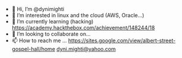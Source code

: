 - 👋 Hi, I’m @dynimighti
- 👀 I’m interested in linux and the cloud (AWS, Oracle...)
- 🌱 I’m currently learning (hacking) https://academy.hackthebox.com/achievement/148244/18
- 💞️ I’m looking to collaborate on...
- 📫 How to reach me ...
https://sites.google.com/view/albert-street-gospel-hall/home
dyni.mighti@yahoo.com
<!---
dynimighti/dynimighti is a ✨ special ✨ repository because its `README.md` (this file) appears on your GitHub profile.
You can click the Preview link to take a look at your changes.
--->
